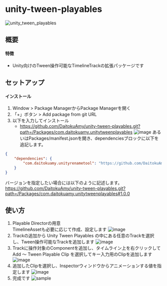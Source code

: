 # unity-tween-playables
![unity_tween_playables](https://github.com/DaitokuAmy/unity-tween-playables/assets/6957962/a6455984-d504-4979-8715-3de1ef88f643)

## 概要
#### 特徴
* Unity向けのTween操作可能なTimelineTrackの拡張パッケージです
## セットアップ
#### インストール
1. Window > Package ManagerからPackage Managerを開く
2. 「+」ボタン > Add package from git URL
3. 以下を入力してインストール
   * https://github.com/DaitokuAmy/unity-tween-playables.git?path=/Packages/com.daitokuamy.unitytweenplayables
   ![image](https://user-images.githubusercontent.com/6957962/209446846-c9b35922-d8cb-4ba3-961b-52a81515c808.png)
あるいはPackages/manifest.jsonを開き、dependenciesブロックに以下を追記します。
```json
{
    "dependencies": {
        "com.daitokuamy.unityrenametool": "https://github.com/DaitokuAmy/unity-tween-playables.git?path=/Packages/com.daitokuamy.unitytweenplayables"
    }
}
```
バージョンを指定したい場合には以下のように記述します。  
https://github.com/DaitokuAmy/unity-tween-playables.git?path=/Packages/com.daitokuamy.unitytweenplayables#1.0.0

## 使い方
1. Playable Directorの用意  
  TimelineAssetも必要に応じて作成、設定します
  ![image](https://github.com/DaitokuAmy/unity-tween-playables/assets/6957962/d993d2e1-8010-4390-9bfe-61a0f2cc8b2e)
2. Trackの追加から Unity Tween Playables の中にある任意のTrackを選択し、Tween操作可能なTrackを追加します
  ![image](https://github.com/DaitokuAmy/unity-tween-playables/assets/6957962/59c8e322-a2f7-4ae9-ade4-8480d31353f2)
3. Trackに操作対象のComponentを追加し、タイムライン上を右クリックして Add ～ Tween Playable Clip を選択してキー入力用のClipを追加します
  ![image](https://github.com/DaitokuAmy/unity-tween-playables/assets/6957962/05b6b8b4-fce5-4d9c-9fbc-63535ce1cfc4)
4. 追加したClipを選択し、Inspectorウィンドウからアニメーションする値を指定します
  ![image](https://github.com/DaitokuAmy/unity-tween-playables/assets/6957962/187b3141-f0c3-4b10-8f35-513a8e0685a6)
5. 完成です
![sample](https://github.com/DaitokuAmy/unity-tween-playables/assets/6957962/3ebdfd55-2bf3-4650-9411-d6432d68715e)
